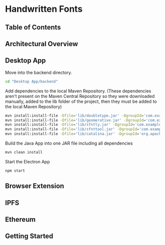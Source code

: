 # Handwritten Fonts

## Table of Contents

## Architectural Overview

## Desktop App

Move into the backend directory.

```bash
cd "Desktop App/backend"
```

Add dependencies to the local Maven Repository. (These dependencies aren't present on the Maven Central Repository so they were downloaded manually, added to the lib folder of the project, then they must be added to the local Maven Repository)

```bash
mvn install:install-file -Dfile='lib/doubletype.jar' -DgroupId='com.example' -DartifactId='doubletype' -Dversion='1.0' -Dpackaging=jar
mvn install:install-file -Dfile='lib/geomerative.jar' -DgroupId='com.example' -DartifactId='geomerative' -Dversion='1.0' -Dpackaging=jar
mvn install:install-file -Dfile='lib/sfntly.jar' -DgroupId='com.example' -DartifactId='sfntly' -Dversion='1.0' -Dpackaging=jar
mvn install:install-file -Dfile='lib/sfnttool.jar' -DgroupId='com.example' -DartifactId='sfnttool' -Dversion='1.0' -Dpackaging=jar
mvn install:install-file -Dfile='lib/catalina.jar' -DgroupId='org.apache.tomcat' -DartifactId='tomcat-catalina' -Dversion='1.0' -Dpackaging=jar
```

Build the Java App into one JAR file including all dependencies

```bash
mvn clean install
```

Start the Electron App

```bash
npm start
```

## Browser Extension

## IPFS

## Ethereum

## Getting Started
